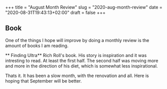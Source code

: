 +++
title = "August Month Review"
slug = "2020-aug-month-review"
date = "2020-08-31T19:43:13+02:00"
draft = false
+++
## Book
One of the things I hope will improve by doing a monthly review is the amount of books I am reading.

** Finding Ultra** Rich Roll's book. His story is inspiration and it was intresting to read. At least the first half. The second half was moving more and more in the direction of his diet, which is somewhat less inspirational.


Thats it. It has been a slow month, with the renovation and all. Here is hoping that September will be better.

